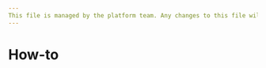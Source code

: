 ```yaml
---
This file is managed by the platform team. Any changes to this file will get automatically overwritten.
---
```


# How-to
